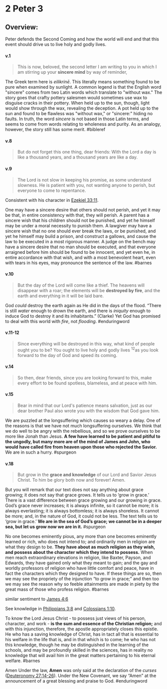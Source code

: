 # 2 Peter 3

## Overview:
Peter defends the Second Coming and how the world will end and that this event should drive us to live holy and godly lives.


#### v.1
>This is now, beloved, the second letter I am writing to you in which I am stirring up your **sincere mind** by way of reminder,

The Greek term here is _eilikrinē_. This literally means something found to be pure when examined by sunlight. A common legend is that the English word "sincere" comes from two Latin words which translate to "without wax." The story goes that crafty pottery salesmen would sometimes use wax to disguise cracks in their pottery. When held up to the sun, though, light would show through the wax, revealing the deception. A pot held up to the sun and found to be flawless was "without wax," or "sincere:" hiding no faults. In truth, the word _sincere_ is not based in those Latin terms, and seems to come from words relating to wholeness and purity. As an analogy, however, the story still has some merit.
#bibleref


#### v.8
>But do not forget this one thing, dear friends: With the Lord a day is like a thousand years, and a thousand years are like a day.

#### v.9
>The Lord is not slow in keeping his promise, as some understand slowness. He is patient with you, not wanting anyone to perish, but everyone to come to repentance.

Consistent with his character in [Ezekiel 33:11](Ezekiel33#v.11).

One may have a sincere desire that others should not perish, and yet it may be that, in entire consistency with that, they will perish. A parent has a sincere wish that his children should not be punished, and yet he himself may be under a moral necessity to punish them. A lawgiver may have a sincere wish that no one should ever break the laws, or be punished, and yet he himself may build a prison, and construct a gallows, and cause the law to be executed in a most rigorous manner. A judge on the bench may have a sincere desire that no man should be executed, and that everyone arraigned before him should be found to be innocent, and yet even he, in entire accordance with that wish, and with a most benevolent heart, even with tears in his eyes, may pronounce the sentence of the law.
#barnes

#### v.10
>But the day of the Lord will come like a thief. The heavens will disappear with a roar; the elements will be **destroyed by fire**, and the earth and everything in it will be laid bare.

God _could_ destroy the earth again as He did in the days of the flood. “There is still _water_ enough to drown the earth, and there is _iniquity_ enough to induce God to destroy it and its inhabitants.” (Clarke) Yet God has promised to deal with this world with _fire_, not _flooding_.
#enduringword 

#### v.11-12
>Since everything will be destroyed in this way, what kind of people ought you to be? You ought to live holy and godly lives <sup>12</sup>as you look forward to the day of God and speed its coming.

#### v.14
>So then, dear friends, since you are looking forward to this, make every effort to be found spotless, blameless, and at peace with him.

#### v.15
>Bear in mind that our Lord's patience means salvation, just as our dear brother Paul also wrote you with the wisdom that God gave him.

We are puzzled at the longsuffering which causes so weary a delay. One of the reasons is that we have not much longsuffering ourselves. We think that we do well to be angry with the rebellious, and so we prove ourselves to be more like Jonah than Jesus. **A few have learned to be patient and pitiful to the ungodly, but many more are of the mind of James and John, who would have called fire from heaven upon those who rejected the Savior.** We are in such a hurry.
#spurgeon 

#### v.18
>But grow in the **grace and knowledge** of our Lord and Savior Jesus Christ. To him be glory both now and forever! Amen.

But you will remark that our text does not say anything about grace growing; it does not say that grace grows. It tells us to ‘grow in grace.’ There is a vast difference between grace growing and our growing in grace. God’s grace never increases; it is always infinite, so it cannot be more; it is always everlasting; it is always bottomless; it is always shoreless. It cannot be more; and, in the nature of God, it could not be less. The text tells us to ‘grow in grace.’ **We are in the sea of God’s grace; we cannot be in a deeper sea, but let us grow now we are in it.**
#spurgeon 

No one becomes eminently pious, any more than one becomes eminently learned or rich, who does not intend to; and ordinarily men in religion are what they design to be. **They have about as much religion as they wish, and possess about the character which they intend to possess.** When men reach extraordinary elevations in religion, like Baxter, Payson, and Edwards, they have gained only what they meant to gain; and the gay and worldly professors of religion who have little comfort and peace, have in fact the characters which they designed to have. If these things are so, then we may see the propriety of the injunction “to grow in grace;” and then too we may see the reason why so feeble attainments are made in piety by the great mass of those who profess religion.
#barnes 

similar sentiment to [James 4:6](James4#v.6)

See knowledge in [Philippians 3:8](Philippians3#v.8-9) and [Colossians 1:10](Colossians1#v.10).

To know the Lord Jesus Christ - to possess just views of his person, character, and work - **is the sum and essence of the Christian religion;** and with this injunction, therefore, the apostle appropriately closes this epistle. He who has a saving knowledge of Christ, has in tact all that is essential to his welfare in the life that is, and in that which is to come; he who has not this knowledge, though he may be distinguished in the learning of the schools, and may be profoundly skilled in the sciences, has in reality no knowledge that will avail him in the great matters pertaining to his eternal welfare.
#barnes 

Amen
 Under the law, **Amen** was only said at the declaration of the _curses_ ([Deuteronomy 27:14-26](https://www.blueletterbible.org/search/preSearch.cfm?Criteria=Deuteronomy+27.14-26&t=NKJV)). Under the New Covenant, we say “Amen” at the announcement of a great blessing and praise to God.
 #enduringword
 
 